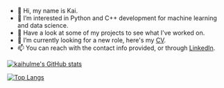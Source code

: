 - 👋 Hi, my name is Kai.
- 👀 I’m interested in Python and C++ development for machine learning and data science.
- 🌱 Have a look at some of my projects to see what I've worked on.
- 💞️ I’m currently looking for a new role, here's my [CV](https://drive.google.com/file/d/1u7hsYSYKCmcdjSXjYIfgiea5UQ2w20is/view?usp=sharing).
- 📫 You can reach with the contact info provided, or through [LinkedIn](https://www.linkedin.com/in/kaihulme/).

[![kaihulme's GitHub stats](https://github-readme-stats.vercel.app/api?username=kaihulme)](https://github.com/kaihulme/github-readme-stats)

[![Top Langs](https://github-readme-stats.vercel.app/api/top-langs/?username=kaihulme&layout=compact)](https://github.com/kaihulme/github-readme-stats)

<!---
kaihulme/kaihulme is a ✨ special ✨ repository because its `README.md` (this file) appears on your GitHub profile.
You can click the Preview link to take a look at your changes.
--->
